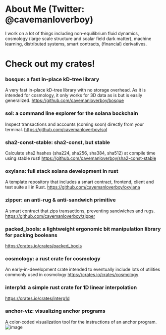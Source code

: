 # About Me (Twitter: @cavemanloverboy)

I work on a lot of things including non-equilibrium fluid dynamics, cosmology (large scale structure and scalar field dark matter), machine learning, distributed systems, smart contracts, (financial) derivatives.

# Check out my crates!

### bosque: a fast in-place kD-tree library
A very fast in-place kD-tree library with no storage overhead. As it is intended for cosmology, it only works for 3D data as is but is easily generalized.
https://github.com/cavemanloverboy/bosque

### sol: a command line explorer for the solana bockchain
Inspect transactions and accounts (coming soon) directly from your terminal.
https://github.com/cavemanloverboy/sol

### sha2-const-stable: sha2-const, but stable
Calculate sha2 hashes (sha224, sha256, sha384, sha512) at compile time using stable rust!
https://github.com/cavemanloverboy/sha2-const-stable

### oxylana: full stack solana development in rust
A template repository that includes a smart contract, frontend, client and test suite all in Rust.
https://github.com/cavemanloverboy/oxylana

### zipper: an anti-rug & anti-sandwich primitive
A smart contract that zips transactions, preventing sandwiches and rugs.
https://github.com/cavemanloverboy/zipper

### packed_bools: a lightweight ergonomic bit manipulation library for packing booleans
https://crates.io/crates/packed_bools

### cosmology: a rust crate for cosmology
An early-in-development crate intended to eventually include lots of utilities commonly used in cosmology
https://crates.io/crates/cosmology

### interp1d: a simple rust crate for 1D linear interpolation
https://crates.io/crates/interp1d

### anchor-viz: visualizing anchor programs
A color-coded visualization tool for the instructions of an anchor program.
![image](https://user-images.githubusercontent.com/93507302/172890523-ddda94f5-14f0-4536-927c-1f28cf900b3d.png)

<!---
cavemanloverboy/cavemanloverboy is a ✨ special ✨ repository because its `README.md` (this file) appears on your GitHub profile.
You can click the Preview link to take a look at your changes.
--->
